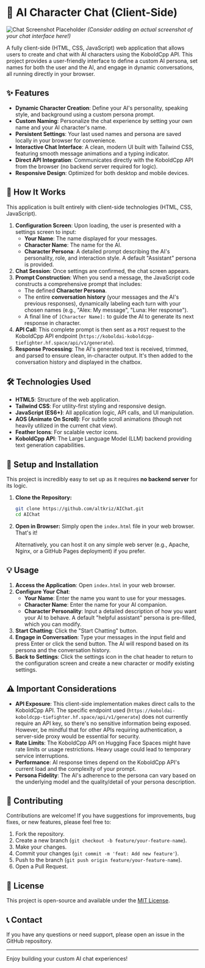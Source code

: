 # 🤖 AI Character Chat (Client-Side)

![Chat Screenshot Placeholder](https://via.placeholder.com/800x400?text=AI+Character+Chat+Screenshot)
*(Consider adding an actual screenshot of your chat interface here!)*

A fully client-side (HTML, CSS, JavaScript) web application that allows users to create and chat with AI characters using the KoboldCpp API. This project provides a user-friendly interface to define a custom AI persona, set names for both the user and the AI, and engage in dynamic conversations, all running directly in your browser.

## ✨ Features

*   **Dynamic Character Creation**: Define your AI's personality, speaking style, and background using a custom persona prompt.
*   **Custom Naming**: Personalize the chat experience by setting your own name and your AI character's name.
*   **Persistent Settings**: Your last used names and persona are saved locally in your browser for convenience.
*   **Interactive Chat Interface**: A clean, modern UI built with Tailwind CSS, featuring smooth message animations and a typing indicator.
*   **Direct API Integration**: Communicates directly with the KoboldCpp API from the browser (no backend server required for logic).
*   **Responsive Design**: Optimized for both desktop and mobile devices.

## 🚀 How It Works

This application is built entirely with client-side technologies (HTML, CSS, JavaScript).
1.  **Configuration Screen**: Upon loading, the user is presented with a settings screen to input:
    *   **Your Name**: The name displayed for your messages.
    *   **Character Name**: The name for the AI.
    *   **Character Persona**: A detailed prompt describing the AI's personality, role, and interaction style. A default "Assistant" persona is provided.
2.  **Chat Session**: Once settings are confirmed, the chat screen appears.
3.  **Prompt Construction**: When you send a message, the JavaScript code constructs a comprehensive prompt that includes:
    *   The defined **Character Persona**.
    *   The entire **conversation history** (your messages and the AI's previous responses), dynamically labeling each turn with your chosen names (e.g., "Alex: My message", "Luna: Her response").
    *   A final line of `[Character Name]:` to guide the AI to generate its next response in character.
4.  **API Call**: This complete prompt is then sent as a `POST` request to the KoboldCpp API endpoint (`https://koboldai-koboldcpp-tiefighter.hf.space/api/v1/generate`).
5.  **Response Processing**: The AI's generated text is received, trimmed, and parsed to ensure clean, in-character output. It's then added to the conversation history and displayed in the chatbox.

## 🛠️ Technologies Used

*   **HTML5**: Structure of the web application.
*   **Tailwind CSS**: For utility-first styling and responsive design.
*   **JavaScript (ES6+)**: All application logic, API calls, and UI manipulation.
*   **AOS (Animate On Scroll)**: For subtle scroll animations (though not heavily utilized in the current chat view).
*   **Feather Icons**: For scalable vector icons.
*   **KoboldCpp API**: The Large Language Model (LLM) backend providing text generation capabilities.

## 🚦 Setup and Installation

This project is incredibly easy to set up as it requires **no backend server** for its logic.

1.  **Clone the Repository:**
    ```bash
    git clone https://github.com/altkriz/AIChat.git
    cd AIChat
    ```
2.  **Open in Browser:**
    Simply open the `index.html` file in your web browser. That's it!

    Alternatively, you can host it on any simple web server (e.g., Apache, Nginx, or a GitHub Pages deployment) if you prefer.

## 💡 Usage

1.  **Access the Application**: Open `index.html` in your web browser.
2.  **Configure Your Chat**:
    *   **Your Name**: Enter the name you want to use for your messages.
    *   **Character Name**: Enter the name for your AI companion.
    *   **Character Personality**: Input a detailed description of how you want your AI to behave. A default "helpful assistant" persona is pre-filled, which you can modify.
3.  **Start Chatting**: Click the "Start Chatting" button.
4.  **Engage in Conversation**: Type your messages in the input field and press Enter or click the send button. The AI will respond based on its persona and the conversation history.
5.  **Back to Settings**: Click the settings icon in the chat header to return to the configuration screen and create a new character or modify existing settings.

## ⚠️ Important Considerations

*   **API Exposure**: This client-side implementation makes direct calls to the KoboldCpp API. The specific endpoint used (`https://koboldai-koboldcpp-tiefighter.hf.space/api/v1/generate`) does not currently require an API key, so there's no sensitive information being exposed. However, be mindful that for other APIs requiring authentication, a server-side proxy would be essential for security.
*   **Rate Limits**: The KoboldCpp API on Hugging Face Spaces might have rate limits or usage restrictions. Heavy usage could lead to temporary service interruptions.
*   **Performance**: AI response times depend on the KoboldCpp API's current load and the complexity of your prompt.
*   **Persona Fidelity**: The AI's adherence to the persona can vary based on the underlying model and the quality/detail of your persona description.

## 🤝 Contributing

Contributions are welcome! If you have suggestions for improvements, bug fixes, or new features, please feel free to:

1.  Fork the repository.
2.  Create a new branch (`git checkout -b feature/your-feature-name`).
3.  Make your changes.
4.  Commit your changes (`git commit -m 'feat: Add new feature'`).
5.  Push to the branch (`git push origin feature/your-feature-name`).
6.  Open a Pull Request.

## 📄 License

This project is open-source and available under the [MIT License](LICENSE).

## 📞 Contact

If you have any questions or need support, please open an issue in the GitHub repository.

---
Enjoy building your custom AI chat experiences!
